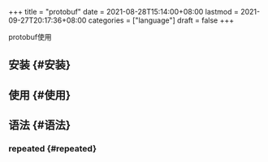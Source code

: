+++
title = "protobuf"
date = 2021-08-28T15:14:00+08:00
lastmod = 2021-09-27T20:17:36+08:00
categories = ["language"]
draft = false
+++

protobuf使用

<!--more-->


## 安装 {#安装}


## 使用 {#使用}


## 语法 {#语法}


### repeated {#repeated}